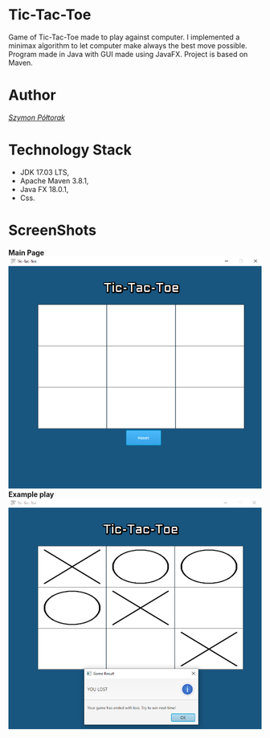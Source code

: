 # Tic-Tac-Toe
Game of Tic-Tac-Toe made to play against computer. I implemented a minimax algorithm to let computer
make always the best move possible. Program made in Java with GUI made using JavaFX. Project is
based on Maven.

# Author
*[Szymon Półtorak](https://github.com/szymonpoltorak)*

# Technology Stack
* JDK 17.03 LTS,
* Apache Maven 3.8.1,
* Java FX 18.0.1,
* Css.

# ScreenShots
**Main Page**
![](./readmeImages/Main.png)
**Example play**
![](./readmeImages/ExampleMatch.png)
